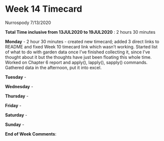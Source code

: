 Week 14 Timecard
================
Nurrospody
7/13/2020

**Total Time inclusive from 13JUL2020 to 19JUL2020** : 2 hours 30
minutes

**Monday** - 2 hour 30 minutes - created new timecard; added 3 direct
links to README and fixed Week 10 timecard link which wasn’t working.
Started list of what to do with garden data once I’ve finished
collecting it, since I’ve thought about it but the thoughts have just
been floating this whole time. Worked on Chapter 6 report and apply(),
lapply(), sapply() commands. Gathered data in the afternoon, put it into
excel.

**Tuesday** -

**Wednesday** -

**Thursday** -

**Friday** -

**Saturday** -

**Sunday** -

**End of Week Comments**:
